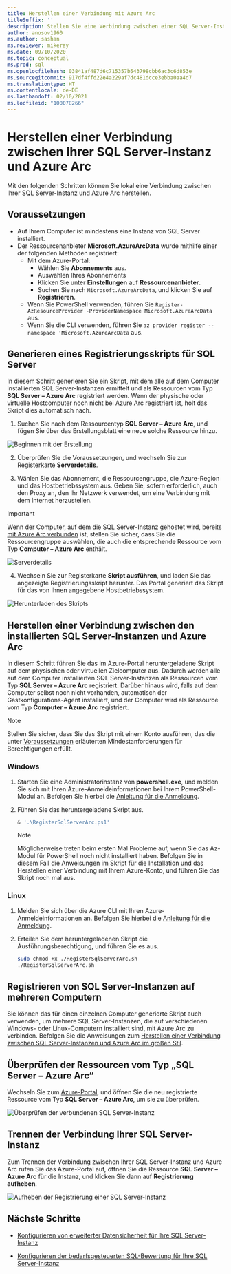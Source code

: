 ```yaml
---
title: Herstellen einer Verbindung mit Azure Arc
titleSuffix: ''
description: Stellen Sie eine Verbindung zwischen einer SQL Server-Instanz und Azure Arc her.
author: anosov1960
ms.author: sashan
ms.reviewer: mikeray
ms.date: 09/10/2020
ms.topic: conceptual
ms.prod: sql
ms.openlocfilehash: 03841af487d6c715357b543798cbb6ac3c6d853e
ms.sourcegitcommit: 917df4ffd22e4a229af7dc481dcce3ebba0aa4d7
ms.translationtype: HT
ms.contentlocale: de-DE
ms.lasthandoff: 02/10/2021
ms.locfileid: "100078266"
---
```

# <a name="connect-your-sql-server-to-azure-arc"></a>Herstellen einer Verbindung zwischen Ihrer SQL Server-Instanz und Azure Arc

Mit den folgenden Schritten können Sie lokal eine Verbindung zwischen Ihrer SQL Server-Instanz und Azure Arc herstellen.

## <a name="prerequisites"></a>Voraussetzungen

* Auf Ihrem Computer ist mindestens eine Instanz von SQL Server installiert.
* Der Ressourcenanbieter **Microsoft.AzureArcData** wurde mithilfe einer der folgenden Methoden registriert:  
    * Mit dem Azure-Portal:
        - Wählen Sie **Abonnements** aus. 
        - Auswählen Ihres Abonnements
        - Klicken Sie unter **Einstellungen** auf **Ressourcenanbieter**.
        - Suchen Sie nach `Microsoft.AzureArcData`, und klicken Sie auf **Registrieren**.
    * Wenn Sie PowerShell verwenden, führen Sie `Register-AzResourceProvider -ProviderNamespace Microsoft.AzureArcData` aus.
    * Wenn Sie die CLI verwenden, führen Sie `az provider register --namespace 'Microsoft.AzureArcData` aus.

## <a name="generate-a-registration-script-for-sql-server"></a>Generieren eines Registrierungsskripts für SQL Server

In diesem Schritt generieren Sie ein Skript, mit dem alle auf dem Computer installierten SQL Server-Instanzen ermittelt und als Ressourcen vom Typ __SQL Server – Azure Arc__ registriert werden. Wenn der physische oder virtuelle Hostcomputer noch nicht bei Azure Arc registriert ist, holt das Skript dies automatisch nach.

1. Suchen Sie nach dem Ressourcentyp __SQL Server – Azure Arc__, und fügen Sie über das Erstellungsblatt eine neue solche Ressource hinzu.

![Beginnen mit der Erstellung](media/join/start-creation-of-sql-server-azure-arc-resource.png)

2. Überprüfen Sie die Voraussetzungen, und wechseln Sie zur Registerkarte **Serverdetails**.  

3. Wählen Sie das Abonnement, die Ressourcengruppe, die Azure-Region und das Hostbetriebssystem aus. Geben Sie, sofern erforderlich, auch den Proxy an, den Ihr Netzwerk verwendet, um eine Verbindung mit dem Internet herzustellen.

> [!IMPORTANT]
> Wenn der Computer, auf dem die SQL Server-Instanz gehostet wird, bereits [mit Azure Arc verbunden](/azure/azure-arc/servers/onboard-portal) ist, stellen Sie sicher, dass Sie die Ressourcengruppe auswählen, die auch die entsprechende Ressource vom Typ __Computer – Azure Arc__ enthält.

![Serverdetails](media/join/server-details-sql-server-azure-arc.png)

4. Wechseln Sie zur Registerkarte **Skript ausführen**, und laden Sie das angezeigte Registrierungsskript herunter. Das Portal generiert das Skript für das von Ihnen angegebene Hostbetriebssystem.

![Herunterladen des Skripts](media/join/download-script-sql-server-azure-arc.png)

## <a name="connect-the-installed-sql-server-instances-to-azure-arc"></a>Herstellen einer Verbindung zwischen den installierten SQL Server-Instanzen und Azure Arc

In diesem Schritt führen Sie das im Azure-Portal heruntergeladene Skript auf dem physischen oder virtuellen Zielcomputer aus. Dadurch werden alle auf dem Computer installierten SQL Server-Instanzen als Ressourcen vom Typ __SQL Server – Azure Arc__ registriert. Darüber hinaus wird, falls auf dem Computer selbst noch nicht vorhanden, automatisch der Gastkonfigurations-Agent installiert, und der Computer wird als Ressource vom Typ __Computer – Azure Arc__ registriert.

> [!NOTE]
> Stellen Sie sicher, dass Sie das Skript mit einem Konto ausführen, das die unter [Voraussetzungen](overview.md#prerequisites) erläuterten Mindestanforderungen für Berechtigungen erfüllt.

### <a name="windows"></a>Windows

1. Starten Sie eine Administratorinstanz von __powershell.exe__, und melden Sie sich mit Ihren Azure-Anmeldeinformationen bei Ihrem PowerShell-Modul an. Befolgen Sie hierbei die [Anleitung für die Anmeldung](/powershell/azure/install-az-ps#sign-in).

2. Führen Sie das heruntergeladene Skript aus.

   ```powershell
   & '.\RegisterSqlServerArc.ps1'
   ```

   > [!NOTE]
   > Möglicherweise treten beim ersten Mal Probleme auf, wenn Sie das Az-Modul für PowerShell noch nicht installiert haben. Befolgen Sie in diesem Fall die Anweisungen im Skript für die Installation und das Herstellen einer Verbindung mit Ihrem Azure-Konto, und führen Sie das Skript noch mal aus.

### <a name="linux"></a>Linux

1. Melden Sie sich über die Azure CLI mit Ihren Azure-Anmeldeinformationen an. Befolgen Sie hierbei die [Anleitung für die Anmeldung](/cli/azure/authenticate-azure-cli).

2. Erteilen Sie dem heruntergeladenen Skript die Ausführungsberechtigung, und führen Sie es aus.

   ```bash
   sudo chmod +x ./RegisterSqlServerArc.sh
   ./RegisterSqlServerArc.sh
   ```

## <a name="register-sql-server-instances-on-multiple-machines"></a>Registrieren von SQL Server-Instanzen auf mehreren Computern

Sie können das für einen einzelnen Computer generierte Skript auch verwenden, um mehrere SQL Server-Instanzen, die auf verschiedenen Windows- oder Linux-Computern installiert sind, mit Azure Arc zu verbinden. Befolgen Sie die Anweisungen zum [Herstellen einer Verbindung zwischen SQL Server-Instanzen und Azure Arc im großen Stil](connect-at-scale.md).

## <a name="validate-the-sql-server---azure-arc-resources"></a>Überprüfen der Ressourcen vom Typ „SQL Server – Azure Arc“

Wechseln Sie zum [Azure-Portal](https://ms.portal.azure.com/#home), und öffnen Sie die neu registrierte Ressource vom Typ __SQL Server – Azure Arc__, um sie zu überprüfen.

![Überprüfen der verbundenen SQL Server-Instanz ](media/join/validate-sql-server-azure-arc.png)

## <a name="disconnect-your-sql-server-instance"></a>Trennen der Verbindung Ihrer SQL Server-Instanz

Zum Trennen der Verbindung zwischen Ihrer SQL Server-Instanz und Azure Arc rufen Sie das Azure-Portal auf, öffnen Sie die Ressource __SQL Server – Azure Arc__ für die Instanz, und klicken Sie dann auf **Registrierung aufheben**.

![Aufheben der Registrierung einer SQL Server-Instanz](media/join/unregister-sql-server-azure-arc.png)

## <a name="next-steps"></a>Nächste Schritte

* [Konfigurieren von erweiterter Datensicherheit für Ihre SQL Server-Instanz](configure-advanced-data-security.md)

* [Konfigurieren der bedarfsgesteuerten SQL-Bewertung für Ihre SQL Server-Instanz](assess.md)